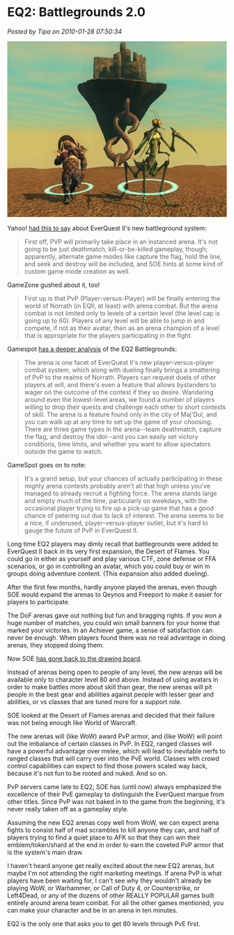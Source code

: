 # EQ2: Battlegrounds 2.0

*Posted by Tipa on 2010-01-28 07:50:34*

![](../../../uploads/2010/01/EverQuest2-2010-01-28-07-08-12-76.jpg "Avatar Arena")

Yahoo! [had this to say](http://uk.videogames.games.yahoo.com/pc/previews/everquest-ii--desert-of-flames-9e57c6.html) about EverQuest II's new battleground system:


> First off, PVP will primarily take place in an instanced arena. It's not going to be just deathmatch, kill-or-be-killed gameplay, though; apparently, alternate game modes like capture the flag, hold the line, and seek and destroy will be included, and SOE hints at some kind of custom game mode creation as well.



GameZone gushed about it, too!


> First up is that PvP (Player-versus-Player) will be finally entering the world of Norrath (in EQII, at least) with arena combat. But the arena combat is not limited only to levels of a certain level (the level cap is going up to 60). Players of any level will be able to jump in and compete, if not as their avatar, then as an arena champion of a level that is appropriate for the players participating in the fight. 



Gamespot [has a deeper analysis](http://www.gamespot.com/pc/rpg/everquestiidesertofflames/review.html?page=2) of the EQ2 Battlegrounds:


> The arena is one facet of EverQuest II's new player-versus-player combat system, which along with dueling finally brings a smattering of PvP to the realms of Norrath. Players can request duels of other players at will, and there's even a feature that allows bystanders to wager on the outcome of the contest if they so desire. Wandering around even the lowest-level areas, we found a number of players willing to drop their quests and challenge each other to short contests of skill. The arena is a feature found only in the city of Maj'Dul, and you can walk up at any time to set up the game of your choosing. There are three game types in the arena--team deathmatch, capture the flag, and destroy the idol--and you can easily set victory conditions, time limits, and whether you want to allow spectators outside the game to watch.



GameSpot goes on to note:


> It's a grand setup, but your chances of actually participating in these mighty arena contests probably aren't all that high unless you've managed to already recruit a fighting force. The arena stands large and empty much of the time, particularly on weekdays, with the occasional player trying to fire up a pick-up game that has a good chance of petering out due to lack of interest. The arena seems to be a nice, if underused, player-versus-player outlet, but it's hard to gauge the future of PvP in EverQuest II.



Long time EQ2 players may dimly recall that battlegrounds were added to EverQuest II back in its very first expansion, the Desert of Flames. You could go in either as yourself and play various CTF, zone defense or FFA scenarios, or go in controlling an avatar, which you could buy or win in groups doing adventure content. (This expansion also added dueling).

After the first few months, hardly anyone played the arenas, even though SOE would expand the arenas to Qeynos and Freeport to make it easier for players to participate.

The DoF arenas gave out nothing but fun and bragging rights. If you won a huge number of matches, you could win small banners for your home that marked your victories. In an Achiever game, a sense of satisfaction can never be enough. When players found there was no real advantage in doing arenas, they stopped doing them.

Now SOE [has gone back to the drawing board](http://www.everquest2.com/gameinfo/battlegrounds). 

Instead of arenas being open to people of any level, the new arenas will be available only to character level 80 and above. Instead of using avatars in order to make battles more about skill than gear, the new arenas will pit people in the best gear and abilities against people with lesser gear and abilities, or vs classes that are tuned more for a support role.

SOE looked at the Desert of Flames arenas and decided that their failure was not being enough like World of Warcraft.

The new arenas will (like WoW) award PvP armor, and (like WoW) will point out the imbalance of certain classes in PvP. In EQ2, ranged classes will have a powerful advantage over melee, which will lead to inevitable nerfs to ranged classes that will carry over into the PvE world. Classes with crowd control capabilities can expect to find those powers scaled way back, because it's not fun to be rooted and nuked. And so on.

PvP servers came late to EQ2; SOE has (until now) always emphasized the excellence of their PvE gameplay to distinguish the EverQuest marque from other titles. Since PvP was not baked in to the game from the beginning, it's never really taken off as a gameplay style.

Assuming the new EQ2 arenas copy well from WoW, we can expect arena fights to consist half of mad scrambles to kill anyone they can, and half of players trying to find a quiet place to AFK so that they can win their emblem/token/shard at the end in order to earn the coveted PvP armor that is the system's main draw.

I haven't heard anyone get really excited about the new EQ2 arenas, but maybe I'm not attending the right marketing meetings. If arena PvP is what players have been waiting for, I can't see why they wouldn't already be playing WoW, or Warhammer, or Call of Duty 4, or Counterstrike, or Left4Dead, or any of the dozens of other REALLY POPULAR games built entirely around arena team combat. For all the other games mentioned, you can make your character and be in an arena in ten minutes.

EQ2 is the only one that asks you to get 80 levels through PvE first.

